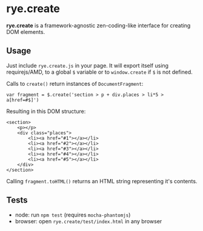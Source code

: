 rye.create
==========

**rye.create** is a framework-agnostic zen-coding-like interface for creating DOM elements.

## Usage

Just include `rye.create.js` in your page. It will export itself using requirejs/AMD, to a global `$` variable or to `window.create` if `$` is not defined.

Calls to `create()` return instances of `DocumentFragment`:

    var fragment = $.create('section > p + div.places > li*5 > a[href=#$]')

Resulting in this DOM structure:

    <section>
        <p></p>
        <div class="places">
            <li><a href="#1"></a></li>
            <li><a href="#2"></a></li>
            <li><a href="#3"></a></li>
            <li><a href="#4"></a></li>
            <li><a href="#5"></a></li>
        </div>
    </section>

Calling `fragment.toHTML()` returns an HTML string representing it's contents.

## Tests

* node: run `npm test` (requires `mocha-phantomjs`)
* browser: open `rye.create/test/index.html` in any browser